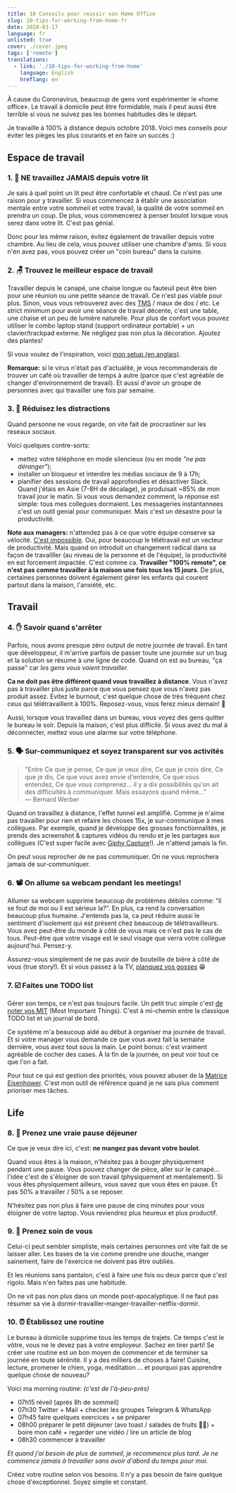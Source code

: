 ```yaml
---
title: 10 Conseils pour reussir son Home Office
slug: 10-tips-for-working-from-home-fr
date: 2020-03-17
language: fr
unlisted: true
cover: ./cover.jpeg
tags: ['remote']
translations:
  - link: './10-tips-for-working-from-home'
    language: English
    hreflang: en
---
```


À cause du Coronavirus, beaucoup de gens vont expérimenter le «home office». Le travail à domicile
peut être formidable, mais il peut aussi être terrible si vous ne suivez pas les bonnes habitudes
dès le départ.

Je travaille à 100% à distance depuis octobre 2018. Voici mes conseils pour éviter les pièges les
plus courants et en faire un succès :)

## Espace de travail

### 1. 🛌 NE travaillez JAMAIS depuis votre lit

Je sais à quel point un lit peut être confortable et chaud. Ce n'est pas une raison pour y
travailler. Si vous commencez à établir une association mentale entre votre sommeil et votre
travail, la qualité de votre sommeil en prendra un coup. De plus, vous commencerez à penser boulot
lorsque vous serez dans votre lit. C'est pas génial.

Donc pour les même raison, évitez également de travailler depuis votre chambre. Au lieu de cela,
vous pouvez utiliser une chambre d'amis. Si vous n'en avez pas, vous pouvez créer un "coin bureau"
dans la cuisine.

### 2. 🪑 Trouvez le meilleur espace de travail

Travailler depuis le canapé, une chaise longue ou fauteuil peut être bien pour une réunion ou une
petite séance de travail. Ce n'est pas viable pour plus. Sinon, vous vous retrouverez avec des
[TMS](https://fr.wikipedia.org/wiki/Trouble_musculosquelettique) / maux de dos / etc. Le strict
minimum pour avoir une séance de travail décente, c'est une table, une chaise et un peu de lumière
naturelle. Pour plus de confort vous pouvez utiliser le combo laptop stand (support ordinateur
portable) + un clavier/trackpad externe. Ne négligez pas non plus la décoration. Ajoutez des
plantes!

Si vous voulez de l'inspiration, voici [mon setup (en anglais)](/uses).

**Remarque:** si le virus n'était pas d'actualité, je vous recommanderais de trouver un café où
travailler de temps à autre (parce que c'est agréable de changer d'environnement de travail). Et
aussi d'avoir un groupe de personnes avec qui travailler une fois par semaine.

### 3. 📲 Réduisez les distractions

Quand personne ne vous regarde, on vite fait de procrastiner sur les reseaux sociaux.

Voici quelques contre-sorts:

- mettez votre téléphone en mode silencieux (ou en mode _"ne pas déranger"_);
- installer un bloqueur et interdire les médias sociaux de 9 à 17h;
- planifier des sessions de travail approfondies et désactiver Slack. Quand j'étais en Asie (7-8H de
  décalage), je produisait ~85% de mon travail jour le matin. Si vous vous demandez comment, la
  réponse est simple: tous mes collegues dormaient. Les messageries instantannees c'est un outil
  genial pour communiquer. Mais c'est un désastre pour la productivité.

**Note aux managers:** n'attendez pas à ce que votre équipe conserve sa vélocité.
[C'est impossible](https://twitter.com/dhh/status/1239626937577828352). Oui, pour beaucoup le
télétravail est un vecteur de productivité. Mais quand on introduit un changement radical dans sa
façon de travailller (au niveau de la personne et de l'équipe), la productivité en est forcement
impactée. C'est comme ca. **Travailler "100% remote", ce n'est pas comme travailler à la maison une
fois tous les 15 jours**. De plus, certaines personnes doivent également gérer les enfants qui
courent partout dans la maison, l'anxiété, etc.

## Travail

### 4. ✋ Savoir quand s'arrêter

Parfois, nous avons presque zéro output de notre journée de travail. En tant que développeur, il
m'arrive parfois de passer toute une journée sur un bug et la solution se résume à une ligne de
code. Quand on est au bureau, "ça passe" car _les gens vous voient travailler_.

**Ca ne doit pas être différent quand vous travaillez à distance**. Vous n'avez pas à travailler
plus juste parce que vous pensez que vous n'avez pas produit assez. Evitez le burnout, c'est quelque
chose de très fréquent chez ceux qui télétravaillent à 100%. Reposez-vous, vous ferez mieux demain!
💪

Aussi, lorsque vous travaillez dans un bureau, vous voyez des gens quitter le bureau le soir. Depuis
la maison, c'est plus difficile. Si vous avez du mal à déconnecter, mettez vous une alarme sur votre
téléphone.

### 5. 🗣 Sur-communiquez et soyez transparent sur vos activités

> "Entre Ce que je pense, Ce que je veux dire, Ce que je crois dire, Ce que je dis, Ce que vous avez
> envie d'entendre, Ce que vous entendez, Ce que vous comprenez... il y a dix possibilités qu'on ait
> des difficultés à communiquer. Mais essayons quand même..."  
> — Bernard Werber

Quand on travaillez à distance, l'effet tunnel est amplifié. Comme je n'aime pas travailler pour
rien et refaire les choses 15x, je sur-communique à mes collègues. Par exemple, quand je développe
des grosses fonctionnalités, je prends des screenshot & captures vidéos du rendu et je les partages
aux collègues (C'est super facile avec [Giphy Capture](https://giphy.com/apps/giphycapture)!). Je
n'attend jamais la fin.

On peut vous reprocher de ne pas communiquer. On ne vous reprochera jamais de sur-communiquer.

### 6. 📽 On allume sa webcam pendant les meetings!

Allumer sa webcam supprime beaucoup de problèmes débiles comme: “il se fout de moi ou il est sérieux
la?“. En plus, ca rend la conversation beaucoup plus humaine. J'entends pas la, ca peut réduire
aussi le sentiment d'isolement qui est présent chez beaucoup de télétravailleurs. Vous avez
peut-être du monde à côté de vous mais ce n'est pas le cas de tous. Peut-être que votre visage est
le seul visage que verra votre collègue aujourd'hui. Pensez-y.

Assurez-vous simplement de ne pas avoir de bouteille de bière à côté de vous (true story!). Et si
vous passez à la TV,
[planquez vos gosses](https://www.youtube.com/watch?v=Mh4f9AYRCZY&feature=emb_title) 😁

### 7. ☑️ Faites une TODO list

Gérer son temps, ce n'est pas toujours facile. Un petit truc simple c'est
[de noter vos MIT](https://about.gitlab.com/blog/2018/05/17/eliminating-distractions-and-getting-things-done/#2-write-down-your-mits)
(Most Important Things). C'est à mi-chemin entre la classique TODO list et un journal de bord.

Ce système m'a beaucoup aidé au début à organiser ma journée de travail. Et si votre manager vous
demande ce que vous avez fait la semaine dernière, vous avez tout sous la main. Le point bonus:
c'est vraiment agréable de cocher des cases. À la fin de la journée, on peut voir tout ce que l'on a
fait.

Pour tout ce qui est gestion des priorités, vous pouvez abuser de la
[Matrice Eisenhower](https://www.eisenhower.me/eisenhower-matrix/). C'est mon outil de référence
quand je ne sais plus comment prioriser mes tâches.

## Life

### 8. 🍛 Prenez une vraie pause déjeuner

Ce que je veux dire ici, c'est: **ne mangez pas devant votre boulot**.

Quand vous êtes à la maison, n'hésitez pas à bouger physiquement pendant une pause. Vous pouvez
changer de pièce, aller sur le canapé… l'idée c'est de s'éloigner de son travail (physiquement et
mentalement). Si vous êtes physiquement ailleurs, vous savez que vous êtes en pause. Et pas 50% a
travailler / 50% a se reposer.

N'hésitez pas non plus à faire une pause de cinq minutes pour vous éloigner de votre laptop. Vous
reviendrez plus heureux et plus productif.

### 9. 🍃 Prenez soin de vous

Celui-ci peut sembler simpliste, mais certaines personnes ont vite fait de se laisser aller. Les
bases de la vie comme prendre une douche, manger sainement, faire de l'exercice ne doivent pas être
oubliés.

Et les réunions sans pantalon, c'est à faire une fois ou deux parce que c'est rigolo. Mais n'en
faites pas une habitude.

On ne vit pas non plus dans un monde post-apocalyptique. Il ne faut pas résumer sa vie à
dormir-travailler-manger-travailler-netflix-dormir.

### 10. ⏰ Établissez une routine

Le bureau à domicile supprime tous les temps de trajets. Ce temps c'est le vôtre, vous ne le devez
pas à votre employeur. Sachez en tirer parti! Se créer une routine est un bon moyen de commencer et
de terminer sa journée en toute sérénité. Il y a des milliers de choses à faire! Cuisine, lecture,
promener le chien, yoga, méditation ... et pourquoi pas apprendre quelque chose de nouveau?

Voici ma morning routine: _(c'est de l'à-peu-près)_

- 07h15 réveil (après 8h de sommeil)
- 07h30 Twitter + Mail + checker les groupes Telegram & WhatsApp
- 07h45 faire quelques exercices + se préparer
- 08h00 préparer le petit déjeuner (avo toast / salades de fruits 👨‍🍳) + boire mon café + regarder
  une vidéo / lire un article de blog
- 08h30 commencer à travailler

_Et quand j'ai besoin de plus de sommeil, je recommence plus tard. Je ne commence jamais à
travailler sans avoir d'abord du temps pour moi._

Créez votre routine selon vos besoins. Il n'y a pas besoin de faire quelque chose d'exceptionnel.
Soyez simple et constant.

